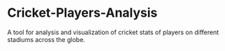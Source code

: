 # Cricket-Players-Analysis
A tool for analysis and visualization of cricket stats of players on different stadiums across the globe.
